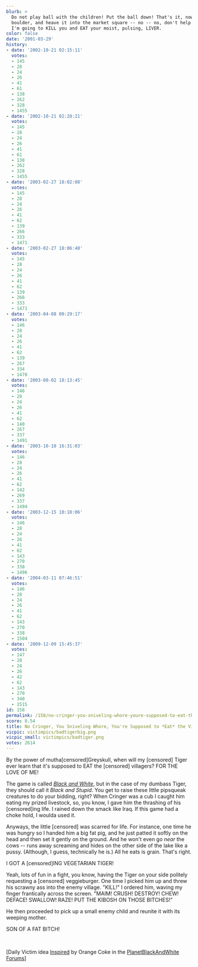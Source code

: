 ```yaml
---
blurb: >
  Do not play ball with the children! Put the ball down! That's it, now, pick up a
  boulder, and heave it into the market square -- no -- no, don't help the beggar.
  I'm going to KILL you and EAT your moist, pulsing, LIVER.
color: false
date: '2001-03-29'
history:
- date: '2002-10-21 02:15:11'
  votes:
  - 145
  - 28
  - 24
  - 26
  - 41
  - 61
  - 138
  - 262
  - 328
  - 1455
- date: '2002-10-21 02:28:21'
  votes:
  - 145
  - 28
  - 24
  - 26
  - 41
  - 61
  - 138
  - 262
  - 328
  - 1455
- date: '2003-02-27 18:02:08'
  votes:
  - 145
  - 28
  - 24
  - 26
  - 41
  - 62
  - 139
  - 266
  - 333
  - 1471
- date: '2003-02-27 18:06:40'
  votes:
  - 145
  - 28
  - 24
  - 26
  - 41
  - 62
  - 139
  - 266
  - 333
  - 1471
- date: '2003-04-08 00:29:17'
  votes:
  - 146
  - 28
  - 24
  - 26
  - 41
  - 62
  - 139
  - 267
  - 334
  - 1478
- date: '2003-08-02 18:13:45'
  votes:
  - 146
  - 28
  - 24
  - 26
  - 41
  - 62
  - 140
  - 267
  - 337
  - 1491
- date: '2003-10-10 16:31:03'
  votes:
  - 146
  - 28
  - 24
  - 26
  - 41
  - 62
  - 142
  - 269
  - 337
  - 1494
- date: '2003-12-15 10:18:06'
  votes:
  - 146
  - 28
  - 24
  - 26
  - 41
  - 62
  - 143
  - 270
  - 338
  - 1496
- date: '2004-03-11 07:46:51'
  votes:
  - 146
  - 28
  - 24
  - 26
  - 41
  - 62
  - 143
  - 270
  - 338
  - 1504
- date: '2009-12-09 15:45:37'
  votes:
  - 147
  - 28
  - 24
  - 26
  - 42
  - 62
  - 143
  - 270
  - 340
  - 1515
id: 158
permalink: /158/no-cringer-you-sniveling-whore-youre-supposed-to-eat-the-villagers/
score: 8.54
title: No Cringer, You Sniveling Whore, You're Supposed to *Eat* the Villagers!
vicpic: victimpics/badtigerbig.png
vicpic_small: victimpics/badtiger.png
votes: 2614
---
```


By the power of mutha\[censored\]Greyskull, when will my \[censored\]
Tiger ever learn that it's supposed to EAT the \[censored\] villagers?
FOR THE LOVE OF ME!

The game is called *[Black and
White](http://web.archive.org/web/20010329000000/http://www.planetblackandwhite.com/)*,
but in the case of my dumbass Tiger, they should call it *Black and
Stupid*. You get to raise these little pipsqueak creatures to do your
bidding, right? When Cringer was a cub I caught him eating my prized
livestock, so, you know, I gave him the thrashing of his \[censored\]ing
life. I rained down the smack like Iraq. If this game had a choke hold,
I woulda used it.

Anyways, the little \[censored\] was scarred for life. For instance, one
time he was hungry so I handed him a big fat pig, and he just patted it
softly on the head and then set it gently on the ground. And he won't
even go *near* the cows -- runs away screaming and hides on the other
side of the lake like a pussy. (Although, I guess, technically he is.)
All he eats is grain. That's right.

I GOT A \[censored\]ING VEGETARIAN TIGER!

Yeah, lots of fun in a fight, you know, having the Tiger on your side
politely requesting a \[censored\] veggieburger. One time I picked him
up and threw his scrawny ass into the enemy village. "KILL!" I ordered
him, waving my finger frantically across the screen. "MAIM! CRUSH!
DESTROY! CHEW! DEFACE! SWALLOW! RAZE! PUT THE KIBOSH ON THOSE BITCHES!"

He then proceeded to pick up a small enemy child and reunite it with its
weeping mother.

SON OF A FAT BITCH!

&nbsp;

\[Daily Victim idea
[Inspired](http://web.archive.org/web/20010329000000/http://www.forumplanet.com/planetblackandwhite/topic.asp?fid=1478&tid=34881)
by Orange Coke in the [PlanetBlackAndWhite
Forums](http://web.archive.org/web/20010329000000/http://www.forumplanet.com/planetblackandwhite/)\]